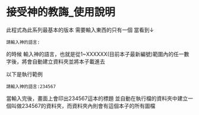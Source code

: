 # 接受神的教誨_使用說明
此程式為此系列最基本的版本
需要輸入東西的只有一個
當看到↓
```
請輸入神的語言:
```
的時候
輸入神的語言，也就是從1~XXXXXX(目前本子最新編號)範圍內的任一數字後，將會自動建立資料夾並將本子載進去



以下是執行範例
```
請輸入神的語言:234567
```
當輸入完後，畫面上會印出234567這本的標題
並自動在執行檔的資料夾中建立一個叫做234567的資料夾，而資料夾內則會有這個本子的所有圖檔